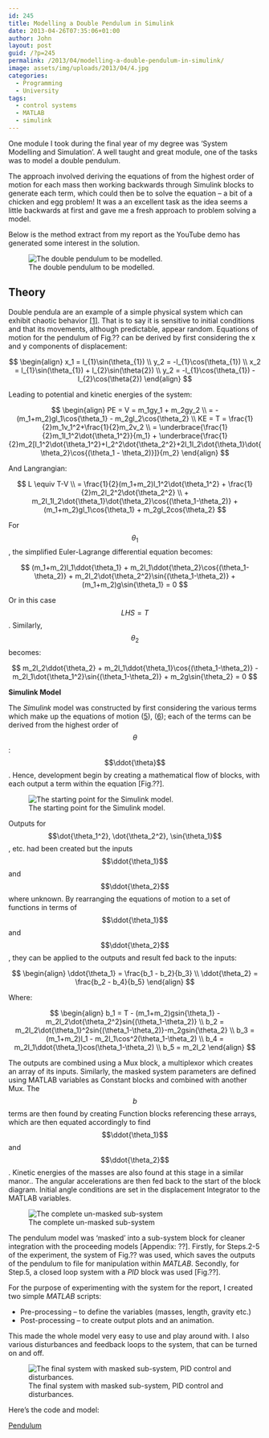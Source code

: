 ```yaml
---
id: 245
title: Modelling a Double Pendulum in Simulink
date: 2013-04-26T07:35:06+01:00
author: John
layout: post
guid: /?p=245
permalink: /2013/04/modelling-a-double-pendulum-in-simulink/
image: assets/img/uploads/2013/04/4.jpg
categories:
  - Programming
  - University
tags:
  - control systems
  - MATLAB
  - simulink
---
```

One module I took during the final year of my degree was &#8216;System Modelling and Simulation&#8217;. A well taught and great module, one of the tasks was to model a double pendulum.

The approach involved deriving the equations of from the highest order of motion for each mass then working backwards through Simulink blocks to generate each term, which could then be to solve the equation &#8211; a bit of a chicken and egg problem! It was a an excellent task as the idea seems a little backwards at first and gave me a fresh approach to problem solving a model.

Below is the method extract from my report as the YouTube demo has generated some interest in the solution.

<figure id="attachment_262" aria-describedby="caption-attachment-262" style="width: 584px" class="wp-caption aligncenter">
<img loading="lazy" class="size-large wp-image-262" src="/assets/img/uploads/2013/04/3.jpg" alt="The double pendulum to be modelled." /><figcaption id="caption-attachment-262" class="wp-caption-text">The double pendulum to be modelled.</figcaption></figure> 

## Theory

Double pendula are an example of a simple physical system which can exhibit chaotic behavior [[1]](http://scienceworld.wolfram.com/physics/DoublePendulum.html). That is to say it is sensitive to initial conditions and that its movements, although predictable, appear random. Equations of motion for the pendulum of Fig.?? can be derived by first considering the x and y components of displacement:

$$
    \begin{align}
    x_1 = l_{1}\sin(\theta_{1}) \\
    y_2 = -l_{1}\cos(\theta_{1}) \\
    x_2 = l_{1}\sin(\theta_{1}) + l_{2}\sin(\theta{2}) \\
    y_2 = -l_{1}\cos(\theta_{1}) - l_{2}\cos(\theta{2})
    \end{align}
$$

Leading to potential and kinetic energies of the system:  

$$
    \begin{align}
    PE = V = m_1gy_1 + m_2gy_2 \\
    = -(m_1+m_2)gl_1\cos{\theta_1} - m_2gl_2\cos{\theta_2} \\
    KE = T = \frac{1}{2}m_1v_1^2+\frac{1}{2}m_2v_2 \\
    = \underbrace{\frac{1}{2}m_1l_1^2\dot{\theta_1^2}}{m_1} + \underbrace{\frac{1} {2}m_2[l_1^2\dot{\theta_1^2}+l_2^2\dot{\theta_2^2}+2l_1l_2\dot{\theta_1}\dot{\theta_2}\cos{(\theta_1 - \theta_2)}]}{m_2}
    \end{align}
$$

And Langrangian:

$$
    L \equiv T-V \\
    = \frac{1}{2}(m_1+m_2)l_1^2\dot{\theta_1^2} + \frac{1}{2}m_2l_2^2\dot{\theta_2^2} \\ + m_2l_1l_2\dot{\theta_1}\dot{\theta_2}\cos{(\theta_1-\theta_2)} + (m_1+m_2)gl_1\cos{\theta_1} + m_2gl_2cos{\theta_2}
$$

For $$\theta_1$$, the simplified Euler-Lagrange differential equation becomes:

$$
    (m_1+m_2)l_1\ddot{\theta_1} + m_2l_1\ddot{\theta_2}\cos{(\theta_1-\theta_2)} + m_2l_2\dot{\theta_2^2}\sin{(\theta_1-\theta_2)} + (m_1+m_2)g\sin{\theta_1} = 0
$$

Or in this case $$LHS=T$$. Similarly, $$\theta_2$$ becomes:

$$
    m_2l_2\ddot{\theta_2} + m_2l_1\ddot{\theta_1}\cos{(\theta_1-\theta_2)} - m_2l_1\dot{\theta_1^2}\sin{(\theta_1-\theta_2)} + m_2g\sin{\theta_2} = 0
$$

**Simulink Model**

The _Simulink_ model was constructed by first considering the various terms which make up the equations of motion ([5](#id635968605)), ([6](#id3169393751)); each of the terms can be derived from the highest order of $$\theta$$: $$\ddot{\theta}$$. Hence, development begin by creating a mathematical flow of blocks, with each output a term within the equation [Fig.??].

<figure id="attachment_261" aria-describedby="caption-attachment-261" class="wp-caption aligncenter">
<img loading="lazy" class="size-large wp-image-261" src="/assets/img/uploads/2013/04/2.jpg" alt="The starting point for the Simulink model." /><figcaption id="caption-attachment-261" class="wp-caption-text">The starting point for the Simulink model.</figcaption></figure>

Outputs for $$\dot{\theta_1^2}, \dot{\theta_2^2}, \sin{\theta_1}$$, etc. had been created but the inputs $$\ddot{\theta_1}$$ and $$\ddot{\theta_2}$$ where unknown. By rearranging the equations of motion to a set of functions in terms of $$\ddot{\theta_1}$$ and $$\ddot{\theta_2}$$, they can be applied to the outputs and result fed back to the inputs:

$$
    \begin{align}
    \ddot{\theta_1} = \frac{b_1 - b_2}{b_3} \\
    \ddot{\theta_2} = \frac{b_2 - b_4}{b_5}
    \end{align}
$$

Where:

$$
    \begin{align}
    b_1 = T - (m_1+m_2)gsin{\theta_1} - m_2l_2\dot{\theta_2^2}sin{(\theta_1-\theta_2)} \\
    b_2 = m_2l_2\dot{\theta_1}^2sin{(\theta_1-\theta_2)}-m_2gsin{\theta_2} \\
    b_3 = (m_1+m_2)l_1 - m_2l_1\cos^2(\theta_1-\theta_2) \\
    b_4 = m_2l_1\ddot{\theta_1}cos(\theta_1-\theta_2) \\
    b_5 = m_2l_2
    \end{align}
$$

The outputs are combined using a Mux block, a multiplexor which creates an array of its inputs. Similarly, the masked system parameters are defined using MATLAB variables as Constant blocks and combined with another Mux. The $$b$$ terms are then found by creating Function blocks referencing these arrays, which are then equated accordingly to find $$\ddot{\theta_1}$$ and $$\ddot{\theta_2}$$. Kinetic energies of the masses are also found at this stage in a similar manor.. The angular accelerations are then fed back to the start of the block diagram. Initial angle conditions are set in the displacement Integrator to the MATLAB variables.

<figure id="attachment_260" aria-describedby="caption-attachment-260" class="wp-caption aligncenter">
<img loading="lazy" class="size-large wp-image-260" src="/assets/img/uploads/2013/04/1.jpg" alt="The complete un-masked sub-system" /><figcaption id="caption-attachment-260" class="wp-caption-text">The complete un-masked sub-system</figcaption></figure> 

The pendulum model was &#8216;masked&#8217; into a sub-system block for cleaner integration with the proceeding models [Appendix: ??]. Firstly, for Steps.2-5 of the experiment, the system of Fig.?? was used, which saves the outputs of the pendulum to file for manipulation within _MATLAB_. Secondly, for Step.5, a closed loop system with a _PID_ block was used [Fig.??].

For the purpose of experimenting with the system for the report, I created two simple _MATLAB_ scripts:

* Pre-processing &#8211; to define the variables (masses, length, gravity etc.)
* Post-processing &#8211; to create output plots and an animation.

This made the whole model very easy to use and play around with. I also various disturbances and feedback loops to the system, that can be turned on and off.

<figure id="attachment_263" aria-describedby="caption-attachment-263" class="wp-caption aligncenter">
<img loading="lazy" class="size-large wp-image-263" src="/assets/img/uploads/2013/04/4.jpg" alt="The final system with masked sub-system, PID control and disturbances." /><figcaption id="caption-attachment-263" class="wp-caption-text">The final system with masked sub-system, PID control and disturbances.</figcaption></figure> 



Here&#8217;s the code and model:

[Pendulum](/assets/img/uploads/2013/04/Pendulum.zip)
